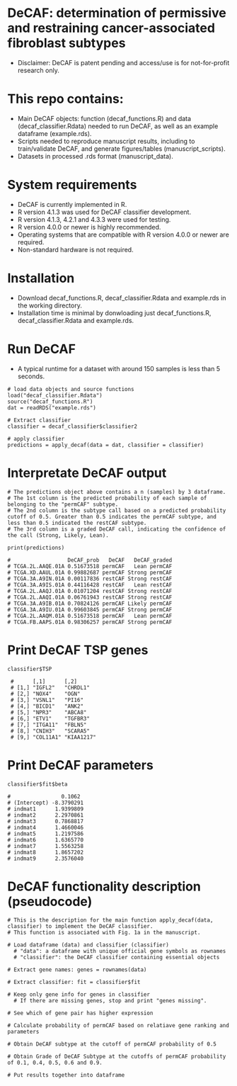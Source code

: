 # DeCAF: determination of permissive and restraining cancer-associated fibroblast subtypes
- Disclaimer: DeCAF is patent pending and access/use is for not-for-profit research only.

# This repo contains:

- Main DeCAF objects: function (decaf_functions.R) and data (decaf_classifier.Rdata) needed to run DeCAF, as well as an example dataframe (example.rds).
- Scripts needed to reproduce manuscript results, including to train/validate DeCAF, and generate figures/tables (manuscript_scripts).
- Datasets in processed .rds format (manuscript_data).


# System requirements

- DeCAF is currently implemented in R.
- R version 4.1.3 was used for DeCAF classifier development.
- R version 4.1.3, 4.2.1 and 4.3.3 were used for testing.
- R version 4.0.0 or newer is highly recommended.
- Operating systems that are compatible with R version 4.0.0 or newer are required.
- Non-standard hardware is not required.


# Installation
- Download decaf_functions.R, decaf_classifier.Rdata and example.rds in the working directory.
- Installation time is minimal by donwloading just decaf_functions.R, decaf_classifier.Rdata and example.rds.


# Run DeCAF
- A typical runtime for a dataset with around 150 samples is less than 5 seconds.
```{r}
# load data objects and source functions
load("decaf_classifier.Rdata")
source("decaf_functions.R")
dat = readRDS("example.rds")

# Extract classifier 
classifier = decaf_classifier$classifier2

# apply classifier 
predictions = apply_decaf(data = dat, classifier = classifier)
```

# Interpretate DeCAF output
```{r}
# The predictions object above contains a n (samples) by 3 dataframe.
# The 1st column is the predicted probability of each sample of belonging to the "permCAF" subtype. 
# The 2nd column is the subtype call based on a predicted probability cutoff of 0.5. Greater than 0.5 indicates the permCAF subtype, and less than 0.5 indicated the restCAF subtype. 
# The 3rd column is a graded DeCAF call, indicating the confidence of the call (Strong, Likely, Lean).

print(predictions)

#                  DeCAF_prob   DeCAF   DeCAF_graded
# TCGA.2L.AAQE.01A 0.51673518 permCAF   Lean permCAF
# TCGA.XD.AAUL.01A 0.99882687 permCAF Strong permCAF
# TCGA.3A.A9IN.01A 0.00117836 restCAF Strong restCAF
# TCGA.3A.A9IS.01A 0.44116428 restCAF   Lean restCAF
# TCGA.2L.AAQJ.01A 0.01071204 restCAF Strong restCAF
# TCGA.2L.AAQI.01A 0.06761943 restCAF Strong restCAF
# TCGA.3A.A9IB.01A 0.70824126 permCAF Likely permCAF
# TCGA.3A.A9IU.01A 0.99603845 permCAF Strong permCAF
# TCGA.2L.AAQM.01A 0.51673518 permCAF   Lean permCAF
# TCGA.FB.AAPS.01A 0.98306257 permCAF Strong permCAF
```

# Print DeCAF TSP genes
```{r}
classifier$TSP

 #      [,1]      [,2]      
 # [1,] "IGFL2"   "CHRDL1"  
 # [2,] "NOX4"    "OGN"     
 # [3,] "VSNL1"   "PI16"    
 # [4,] "BICD1"   "ANK2"    
 # [5,] "NPR3"    "ABCA8"   
 # [6,] "ETV1"    "TGFBR3"  
 # [7,] "ITGA11"  "FBLN5"   
 # [8,] "CNIH3"   "SCARA5"  
 # [9,] "COL11A1" "KIAA1217"
```

# Print DeCAF parameters
```{r}
classifier$fit$beta

#                0.1062
# (Intercept) -8.3790291
# indmat1      1.9399809
# indmat2      2.2970861
# indmat3      0.7868817
# indmat4      1.4660046
# indmat5      1.2197586
# indmat6      1.6365770
# indmat7      1.5563258
# indmat8      1.8657202
# indmat9      2.3576040
```


# DeCAF functionality description (pseudocode)
```{r}
# This is the description for the main function apply_decaf(data, classifier) to implement the DeCAF classifier.
# This function is associated with Fig. 1a in the manuscript.

# Load dataframe (data) and classifier (classifier)
  # "data": a dataframe with unique official gene symbols as rownames
  # "classifier": the DeCAF classifier containing essential objects
  
# Extract gene names: genes = rownames(data)
  
# Extract classifier: fit = classifier$fit
  
# Keep only gene info for genes in classifier 
  # If there are missing genes, stop and print "genes missing".
  
# See which of gene pair has higher expression
  
# Calculate probability of permCAF based on relatiave gene ranking and parameters
  
# Obtain DeCAF subtype at the cutoff of permCAF probability of 0.5

# Obtain Grade of DeCAF Subtype at the cutoffs of permCAF probability of 0.1, 0.4, 0.5, 0.6 and 0.9.
  
# Put results together into dataframe
```
